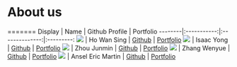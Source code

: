 # About us


=======
Display |    Name     | Github Profile | Portfolio 
--------|:-----------:|:--------------:|:---------:
![](https://via.placeholder.com/100.png?text=Photo) | Ho Wan Sing | [Github](https://github.com/Hws2209) | [Portfolio](docs/team/Hws2209.md)
![](https://via.placeholder.com/100.png?text=Photo) | Isaac Yong | [Github](https://github.com/iscyng) | [Portfolio](docs/team/iscyng.md)
![](https://via.placeholder.com/100.png?text=Photo) | Zhou Junmin | [Github](https://github.com/Zhoujunmin) | [Portfolio](docs/team/zhoujunmin.md)
![](https://via.placeholder.com/100.png?text=Photo) | Zhang Wenyue | [Github](https://github.com/ZhangWenyue3325) | [Portfolio](docs/team/zhangwenyue3325.md)
![](https://via.placeholder.com/100.png?text=Photo) | Ansel Eric Martin | [Github](https://github.com/cirelesna) | [Portfolio](docs/team/cirelesna.md)

